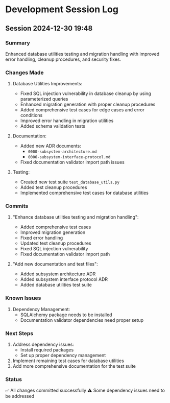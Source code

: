 # Development Session Log

## Session 2024-12-30 19:48

### Summary
Enhanced database utilities testing and migration handling with improved error handling, cleanup procedures, and security fixes.

### Changes Made
1. Database Utilities Improvements:
   - Fixed SQL injection vulnerability in database cleanup by using parameterized queries
   - Enhanced migration generation with proper cleanup procedures
   - Added comprehensive test cases for edge cases and error conditions
   - Improved error handling in migration utilities
   - Added schema validation tests

2. Documentation:
   - Added new ADR documents:
     - `0000-subsystem-architecture.md`
     - `0006-subsystem-interface-protocol.md`
   - Fixed documentation validator import path issues

3. Testing:
   - Created new test suite `test_database_utils.py`
   - Added test cleanup procedures
   - Implemented comprehensive test cases for database utilities

### Commits
1. "Enhance database utilities testing and migration handling":
   - Added comprehensive test cases
   - Improved migration generation
   - Fixed error handling
   - Updated test cleanup procedures
   - Fixed SQL injection vulnerability
   - Fixed documentation validator import path

2. "Add new documentation and test files":
   - Added subsystem architecture ADR
   - Added subsystem interface protocol ADR
   - Added database utilities test suite

### Known Issues
1. Dependency Management:
   - SQLAlchemy package needs to be installed
   - Documentation validator dependencies need proper setup

### Next Steps
1. Address dependency issues:
   - Install required packages
   - Set up proper dependency management
2. Implement remaining test cases for database utilities
3. Add more comprehensive documentation for the test suite

### Status
✅ All changes committed successfully
⚠️ Some dependency issues need to be addressed
